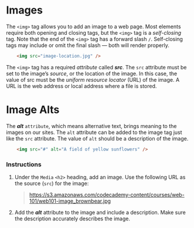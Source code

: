 # Images

The `<img>` tag allows you to add an image to a web page. Most elements require both opening and closing tags, but the `<img>` tag is a *self-closing* tag. Note that the end of the `<img>` tag has a forward slash `/`. Self-closing tags may include or omit the final slash — both will render properly.

``` HTML
    <img src="image-location.jpg" />
```

The `<img>` tag has a required *attribute* called ***src***. The `src` attribute must be set to the image’s *source*, or the location of the image. In this case, the value of src must be the *uniform resource locator* (URL) of the image. A URL is the web address or local address where a file is stored.

# Image Alts

The ***alt*** `attribute`, which means alternative text, brings meaning to the images on our sites. The `alt` attribute can be added to the image tag just like the `src` attribute. The value of `alt` should be a description of the image.

``` HTML
    <img src="#" alt="A field of yellow sunflowers" />
```

### Instructions

1. Under the `Media` `<h2>` heading, add an image. Use the following URL as the source (`src`) for the image:
    > https://s3.amazonaws.com/codecademy-content/courses/web-101/web101-image_brownbear.jpg

2. Add the ***alt*** attribute to the image and include a description. Make sure the description accurately describes the image.